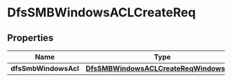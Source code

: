 # DfsSMBWindowsACLCreateReq

## Properties
Name | Type | Description | Notes
------------ | ------------- | ------------- | -------------
**dfsSmbWindowsAcl** | [**DfsSMBWindowsACLCreateReqWindowsACL**](DfsSMBWindowsACLCreateReqWindowsACL.md) |  | 
